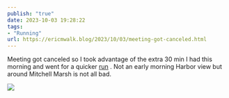 ```yaml
---
publish: "true"
date: 2023-10-03 19:28:22
tags:
- "Running"
url: https://ericmwalk.blog/2023/10/03/meeting-got-canceled.html
---
```

Meeting got canceled so I took advantage of the extra 30 min I had this morning and went for a quicker [run](https://strava.com/activities/9968942984) . Not an early morning Harbor view but around Mitchell Marsh is not all bad.

![](https://ericmwalk.blog/uploads/2023/b5a6a15d-350c-4a66-93da-786951d9bfa1.jpg)